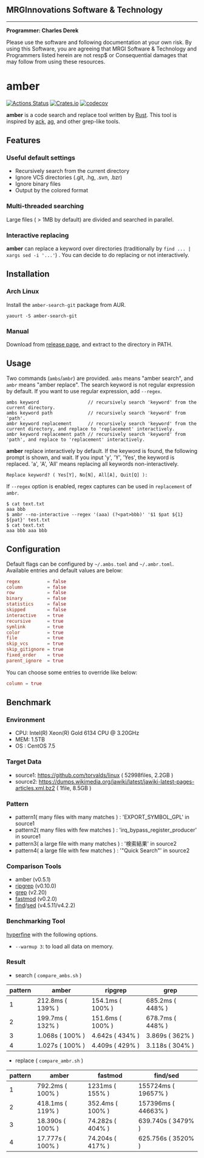 ## MRGInnovations Software & Technology
------------------------------------
**Programmer: Charles Derek**

Please use the software and following documentation at your own risk.
By using this Software, you are agreeing that MRGI Software & Technology and Programmers listed herein are not resp$
 or Consequential damages that may follow from using these resources.


# amber

[![Actions Status](https://github.com/dalance/amber/workflows/Regression/badge.svg)](https://github.com/dalance/amber/actions)
[![Crates.io](https://img.shields.io/crates/v/amber.svg)](https://crates.io/crates/amber)
[![codecov](https://codecov.io/gh/dalance/amber/branch/master/graph/badge.svg)](https://codecov.io/gh/dalance/amber)

**amber** is a code search and replace tool written by [Rust](https://www.rust-lang.org/).
This tool is inspired by [ack](http://beyondgrep.com/),
[ag](https://github.com/ggreer/the_silver_searcher), and other grep-like tools.

## Features

### Useful default settings
- Recursively search from the current directory
- Ignore VCS directories (.git, .hg, .svn, .bzr)
- Ignore binary files
- Output by the colored format

### Multi-threaded searching
Large files ( > 1MB by default) are divided and searched in parallel.

### Interactive replacing
**amber** can replace a keyword over directories (traditionally by `find ... | xargs sed -i '...'`) .
You can decide to do replacing or not interactively.

## Installation

### Arch Linux
Install the `amber-search-git` package from AUR.

```yaourt -S amber-search-git```

### Manual
Download from [release page](https://github.com/dalance/amber/releases/latest), and extract to the directory in PATH.

## Usage
Two commands (`ambs`/`ambr`) are provided. `ambs` means "amber search", and `ambr` means "amber replace".
The search keyword is not regular expression by default. If you want to use regular expression, add `--regex`.

```
ambs keyword                  // recursively search 'keyword' from the current directory.
ambs keyword path             // recursively search 'keyword' from 'path'.
ambr keyword replacement      // recursively search 'keyword' from the current directory, and replace to 'replacement' interactively.
ambr keyword replacement path // recursively search 'keyword' from 'path', and replace to 'replacement' interactively.
```

**amber** replace interactively by default. If the keyword is found, the following prompt is shown, and wait.
If you input 'y', 'Y', 'Yes', the keyword is replaced. 'a', 'A', 'All' means replacing all keywords non-interactively.

```
Replace keyword? ( Yes[Y], No[N], All[A], Quit[Q] ):
```

If `--regex` option is enabled, regex captures can be used in `replacement` of `ambr`.

```
$ cat text.txt
aaa bbb
$ ambr --no-interactive --regex '(aaa) (?<pat>bbb)' '$1 $pat ${1} ${pat}' test.txt
$ cat text.txt
aaa bbb aaa bbb
```

## Configuration

Default flags can be configured by `~/.ambs.toml` and `~/.ambr.toml`.
Available entries and default values are below:

```toml
regex          = false
column         = false
row            = false
binary         = false
statistics     = false
skipped        = false
interactive    = true
recursive      = true
symlink        = true
color          = true
file           = true
skip_vcs       = true
skip_gitignore = true
fixed_order    = true
parent_ignore  = true
```

You can choose some entries to override like below:

```toml
column = true
```

## Benchmark

### Environment

- CPU: Intel(R) Xeon(R) Gold 6134 CPU @ 3.20GHz
- MEM: 1.5TB
- OS : CentOS 7.5

### Target Data

- source1: https://github.com/torvalds/linux ( 52998files, 2.2GB )
- source2: https://dumps.wikimedia.org/jawiki/latest/jawiki-latest-pages-articles.xml.bz2 ( 1file, 8.5GB )

### Pattern

- pattern1( many files with many matches ) : 'EXPORT_SYMBOL_GPL' in source1
- pattern2( many files with few matches  ) : 'irq_bypass_register_producer' in source1
- pattern3( a large file with many matches ) : '検索結果' in source2
- pattern4( a large file with few matches  ) : '"Quick Search"' in source2

### Comparison Tools

- amber (v0.5.1)
- [ripgrep](https://github.com/BurntSushi/ripgrep) (v0.10.0)
- [grep](https://www.gnu.org/software/grep/) (v2.20)
- [fastmod](https://github.com/facebookincubator/fastmod) (v0.2.0)
- [find](https://www.gnu.org/software/findutils/)/[sed](https://www.gnu.org/software/sed/) (v4.5.11/v4.2.2)

### Benchmarking Tool

[hyperfine](https://github.com/sharkdp/hyperfine) with the following options.

- `--warmup 3`: to load all data on memory.

### Result

- search ( `compare_ambs.sh` )

| pattern | amber            | ripgrep          | grep             |
| ------- | ---------------- | ---------------- | ---------------- |
| 1       | 212.8ms ( 139% ) | 154.1ms ( 100% ) | 685.2ms ( 448% ) |
| 2       | 199.7ms ( 132% ) | 151.6ms ( 100% ) | 678.7ms ( 448% ) |
| 3       | 1.068s  ( 100% ) | 4.642s  ( 434% ) | 3.869s  ( 362% ) |
| 4       | 1.027s  ( 100% ) | 4.409s  ( 429% ) | 3.118s  ( 304% ) |

- replace ( `compare_ambr.sh` )

| pattern | amber            | fastmod          | find/sed            |
| ------- | ---------------- | ---------------- | ------------------- |
| 1       | 792.2ms ( 100% ) | 1231ms  ( 155% ) | 155724ms ( 19657% ) |
| 2       | 418.1ms ( 119% ) | 352.4ms ( 100% ) | 157396ms ( 44663% ) |
| 3       | 18.390s ( 100% ) | 74.282s ( 404% ) | 639.740s ( 3479% )  |
| 4       | 17.777s ( 100% ) | 74.204s ( 417% ) | 625.756s ( 3520% )  |
